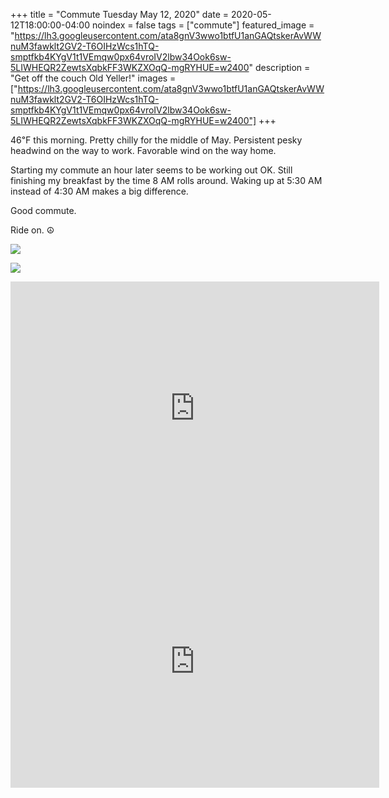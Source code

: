 +++
title =  "Commute Tuesday May 12, 2020"
date = 2020-05-12T18:00:00-04:00
noindex = false
tags = ["commute"]
featured_image = "https://lh3.googleusercontent.com/ata8gnV3wwo1btfU1anGAQtskerAvWWnuM3fawklt2GV2-T6OIHzWcs1hTQ-smptfkb4KYgV1t1VEmqw0px64vroIV2lbw34Ook6sw-5LIWHEQR2ZewtsXqbkFF3WKZXOqQ-mgRYHUE=w2400"
description = "Get off the couch Old Yeller!"
images = ["https://lh3.googleusercontent.com/ata8gnV3wwo1btfU1anGAQtskerAvWWnuM3fawklt2GV2-T6OIHzWcs1hTQ-smptfkb4KYgV1t1VEmqw0px64vroIV2lbw34Ook6sw-5LIWHEQR2ZewtsXqbkFF3WKZXOqQ-mgRYHUE=w2400"]
+++

46℉ this morning. Pretty chilly for the middle of May. Persistent pesky headwind on the way to work. Favorable wind on the way home.

Starting my commute an hour later seems to be working out OK. Still finishing my breakfast by the time 8 AM rolls around. Waking up at 5:30 AM instead of 4:30 AM makes a big difference.

Good commute.

Ride on. ☮

<a href='https://lh3.googleusercontent.com/jHjgUhOEiXzFgcVYJKMjpJ_AmT54f99OfOmYT2v0XviRz8PzMVBIKHKB7MjVXGhr9zicTHl76ITlGNkltD6eloZK164QIQru1F4N2C9UAH3VT57mC8_q8t6XIqoNVtwqB4dBQCCu2R8=w2400'><img src='https://lh3.googleusercontent.com/jHjgUhOEiXzFgcVYJKMjpJ_AmT54f99OfOmYT2v0XviRz8PzMVBIKHKB7MjVXGhr9zicTHl76ITlGNkltD6eloZK164QIQru1F4N2C9UAH3VT57mC8_q8t6XIqoNVtwqB4dBQCCu2R8=w2400'></a>

<a href='https://lh3.googleusercontent.com/ata8gnV3wwo1btfU1anGAQtskerAvWWnuM3fawklt2GV2-T6OIHzWcs1hTQ-smptfkb4KYgV1t1VEmqw0px64vroIV2lbw34Ook6sw-5LIWHEQR2ZewtsXqbkFF3WKZXOqQ-mgRYHUE=w2400'><img src='https://lh3.googleusercontent.com/ata8gnV3wwo1btfU1anGAQtskerAvWWnuM3fawklt2GV2-T6OIHzWcs1hTQ-smptfkb4KYgV1t1VEmqw0px64vroIV2lbw34Ook6sw-5LIWHEQR2ZewtsXqbkFF3WKZXOqQ-mgRYHUE=w2400'></a>

<iframe height='405' width='590' frameborder='0' allowtransparency='true' scrolling='no' src='https://www.strava.com/activities/3438532672/embed/a6329b83709e79a19427b07ee59988bbd7f5c9ab'></iframe>

<iframe height='405' width='590' frameborder='0' allowtransparency='true' scrolling='no' src='https://www.strava.com/activities/3442034095/embed/6897a686b65809ac32a49ea7ecfc01eef11c8a16'></iframe>
